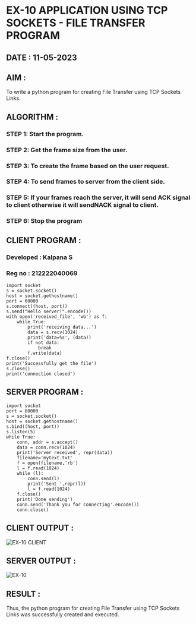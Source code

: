 # EX-10 APPLICATION USING TCP SOCKETS - FILE TRANSFER PROGRAM

## DATE : 11-05-2023

## AIM :
To write a python program for creating File Transfer using TCP Sockets Links.


## ALGORITHM :
### STEP 1: Start the program.

### STEP 2: Get the frame size from the user.

### STEP 3: To create the frame based on the user request.

### STEP 4: To send frames to server from the client side.

### STEP 5: If your frames reach the server, it will send ACK signal to client otherwise it will sendNACK signal to client.

### STEP 6: Stop the program


## CLIENT PROGRAM :
### Developed : Kalpana S
### Reg no : 212222040069
```
import socket
s = socket.socket()
host = socket.gethostname()
port = 60000
s.connect((host, port))
s.send("Hello server!".encode())
with open('received_file', 'wb') as f:
    while True: 
        print('receiving data...') 
        data = s.recv(1024)
        print('data=%s', (data))
        if not data:
            break 
        f.write(data)
f.close()
print('Successfully get the file')
s.close()
print('connection closed')
```
## SERVER PROGRAM :
```
import socket
port = 60000
s = socket.socket()
host = socket.gethostname()
s.bind((host, port))
s.listen(5)
while True:
    conn, addr = s.accept()    
    data = conn.recv(1024)    
    print('Server received', repr(data))    
    filename='mytext.txt'    
    f = open(filename,'rb')    
    l = f.read(1024)    
    while (l):    
        conn.send(l)        
        print('Sent ',repr(l))        
        l = f.read(1024)        
    f.close()    
    print('Done sending')    
    conn.send('Thank you for connecting'.encode())    
    conn.close()
```



## CLIENT OUTPUT :
![EX-10 CLIENT](https://github.com/Kalpanareshma/EX-10/assets/122040453/16e9ec8d-e840-41d3-b359-21df4a48a499)
## SERVER OUTPUT :
![EX-10](https://github.com/Kalpanareshma/EX-10/assets/122040453/2d2bd7d2-8aae-47ba-8e4b-3e2f1dce0a00)




## RESULT :
Thus, the python program for creating File Transfer using TCP Sockets Links was successfully created and executed.
